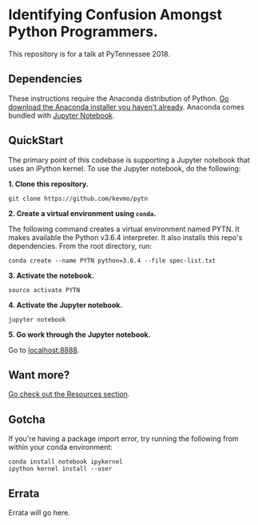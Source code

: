 # Identifying Confusion Amongst Python Programmers.

This repository is for a talk at PyTennessee 2018.

## Dependencies

These instructions require the Anaconda distribution of Python.  [Go download the
Anaconda installer you haven't already](https://www.anaconda.com/download/#macos). Anaconda
comes bundled with [Jupyter Notebook](https://jupyter.readthedocs.io). 




## QuickStart

The primary point of this codebase is supporting a Jupyter notebook
that uses an iPython kernel.  To use the Jupyter notebook, do the 
following:

**1. Clone this repository.**

`git clone https://github.com/kevmo/pytn`


**2. Create a virtual environment using `conda`.**

The following command creates a virtual environment named
PYTN.  It makes available the Python v3.6.4 interpreter.
It also installs this repo's dependencies.  From the root directory, run:

`conda create --name PYTN python=3.6.4 --file spec-list.txt`

**3. Activate the notebook.**

`source activate PYTN`

**4. Activate the Jupyter notebook.**

`jupyter notebook`

**5. Go work through the Jupyter notebook.**

Go to [localhost:8888](http://localhost:8888).



## Want more?

[Go check out the Resources section](RESOURCES.md).


## Gotcha

If you're having a package import error, try running the following
from within your conda environment: 

```
conda install notebook ipykernel
ipython kernel install --user
```

## Errata

Errata will go here.